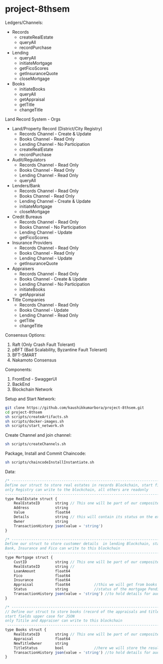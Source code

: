 # project-8thsem

Ledgers/Channels:
- Records
    - createRealEstate
    - queryAll
    - recordPurchase
- Lending
    - queryAll
    - initiateMortgage
    - getFicoScores
    - getInsuranceQuote
    - closeMortgage
- Books
    - initiateBooks
    - queryAll
    - getAppraisal
    - getTitle
    - changeTitle
    

Land Record System - Orgs
- Land/Property Record (District/City Registry)
    - Records Channel - Create & Update
    - Books Channel - Read Only
    - Lending Channel - No Participation
    - createRealEstate
    - recordPurchase
- Audit/Regulators
    - Records Channel - Read Only
    - Books Channel - Read Only
    - Lending Channel - Read Only
    - queryAll
- Lenders/Bank
    - Records Channel - Read Only
    - Books Channel - Read Only
    - Lending Channel - Create & Update
    - initiateMortgage
    - closeMortgage
- Credit Bureaus
    - Records Channel - Read Only
    - Books Channel - No Participation
    - Lending Channel - Update
    - getFicoScores
- Insurance Providers
    - Records Channel - Read Only
    - Books Channel - Read Only
    - Lending Channel - Update
    - getInsuranceQuote
- Appraisers
    - Records Channel - Read Only
    - Books Channel - Create & Update
    - Lending Channel - No Participation
    - initiateBooks
    - getAppraisal
- Title Companies
    - Records Channel - Read Only
    - Books Channel - Update
    - Lending Channel - Read Only
    - getTitle
    - changeTitle

Consensus Options:
1) Raft (Only Crash Fault Tolerant)
2) pBFT  (Bad Scalability, Byzantine Fault Tolerant)
3) BFT-SMART
4) Nakamoto Consensus


Components: 
1) FrontEnd - SwaggerUI
2) BackEnd
3) Blockchain Network

Setup and Start Network:
```bash
git clone https://github.com/kaushikkumarbora/project-8thsem.git
cd project-8thsem
sh scripts/createArtifacts.sh
sh scripts/docker-images.sh
sh scripts/start_network.sh
```

Create Channel and join channel:
```bash
sh scripts/createChannels.sh
```

Package, Install and Commit Chaincode:
```bash
sh scripts/chaincodeInstallInstantiate.sh
```

Data:
```js
/* -------------------------------------------------------------------------------------------------
Define our struct to store real estates in records Blockchain, start fields upper case for JSON
only Registry can write to the blockchain, all others are readonly
---------------------------------------------------------------------------------------------------*/
type RealEstate struct {
	RealEstateID       string // This one will be part of our composite key (prefix + this)
	Address            string
	Value              float64
	Details            string // this will contain its status on the exchange
	Owner              string
	TransactionHistory json(value = 'string')
}

/* -------------------------------------------------------------------------------------------------
Define our struct to store customer details  in lending Blockchain, start fields upper case for JSON
Bank, Insurance and Fico can write to this blockchain
 -------------------------------------------------------------------------------------------------*/
type Mortgage struct {
	CustID             string // This one will be part of our composite key (prefix + this)
	RealEstateID       string //
	LoanAmount         float64
	Fico               float64
	Insurance          float64
	Appraisal          float64           //this we will get from books ledger
	Status             string            //status of the mortgage Pending -> FicoSet -> InsuranceSet -> Funded -> Rejected
	TransactionHistory json(value = 'string') //to hold details for auditing - includes the function called and timestamp
}

/* -------------------------------------------------------------------------------------------------
// Define our struct to store books (record of the appraisals and titles)  in Blockchain,
start fields upper case for JSON
only Titile and Appraiser can write to this blockchain
 -------------------------------------------------------------------------------------------------*/
type Books struct {
	RealEstateID       string // This one will be part of our composite key (prefix + this)
	Appraisal          float64
	NewTitleOwner      string
	TitleStatus        bool              //here we will store the results of title search which will be used by bank/lender to close the loan
	TransactionHistory json(value = 'string') //to hold details for auditing - includes the function called and timestamp
}
```